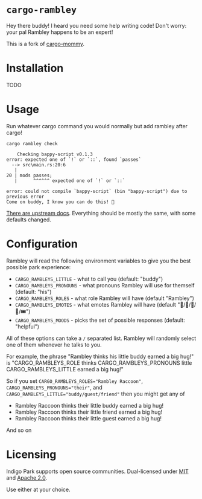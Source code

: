 # `cargo-rambley`

Hey there buddy! I heard you need some help writing code! Don't worry: your pal Rambley happens to be an expert!

This is a fork of [cargo-mommy](https://faultlore.com/cargo-mommy/).

# Installation

TODO
<!-- You can `cargo install cargo-mommy`, [see the website for more options](https://faultlore.com/cargo-mommy/) -->


# Usage

Run whatever cargo command you would normally but add rambley after cargo!

```
cargo rambley check

    Checking bappy-script v0.1.3
error: expected one of `!` or `::`, found `passes`
  --> src\main.rs:20:6
   |
20 | mods passes;
   |      ^^^^^^ expected one of `!` or `::`

error: could not compile `bappy-script` (bin "bappy-script") due to previous error
Come on buddy, I know you can do this! 🦝
```

[There are upstream docs](https://faultlore.com/cargo-mommy/book/). Everything should be mostly the same, with some defaults changed.


# Configuration

Rambley will read the following environment variables to give you the best possible park experience:

* `CARGO_RAMBLEYS_LITTLE` - what to call you (default: "buddy")
* `CARGO_RAMBLEYS_PRONOUNS` - what pronouns Rambley will use for themself (default: "his")
* `CARGO_RAMBLEYS_ROLES` - what role Rambley will have (default "Rambley")
* `CARGO_RAMBLEYS_EMOTES` - what emotes Rambley will have (default "🦝/🎢/🎡/🎠/🎟️")
* `CARGO_RAMBLEYS_MOODS` - picks the set of possible responses (default: "helpful")

All of these options can take a `/` separated list. Rambley will randomly select one of them whenever he talks to you.

For example, the phrase "Rambley thinks his little buddy earned a big hug!" is "CARGO_RAMBLEYS_ROLE thinks CARGO_RAMBLEYS_PRONOUNS little CARGO_RAMBLEYS_LITTLE earned a big hug!"

So if you set `CARGO_RAMBLEYS_ROLES="Rambley Raccoon"`, `CARGO_RAMBLEYS_PRONOUNS="their"`, and `CARGO_RAMBLEYS_LITTLE="buddy/guest/friend"` then you might get any of

* Rambley Raccoon thinks their little buddy earned a big hug!
* Rambley Raccoon thinks their little friend earned a big hug!
* Rambley Raccoon thinks their little guest earned a big hug!

And so on


# Licensing
Indigo Park supports open source communities. Dual-licensed under [MIT](LICENSE-MIT) and [Apache 2.0](LICENSE-APACHE).

Use either at your choice.
